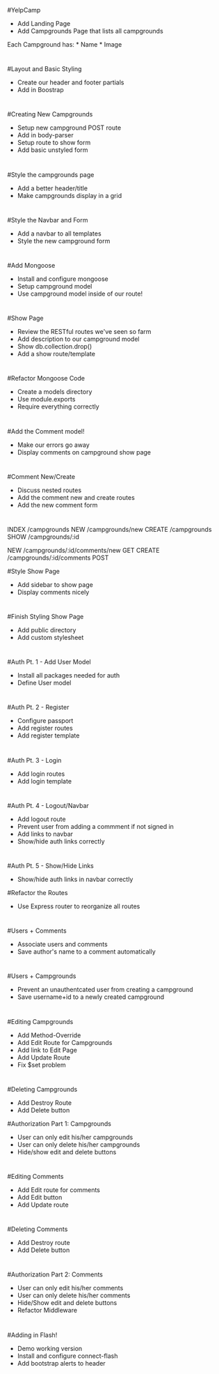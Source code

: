 #YelpCamp

*  Add Landing Page
*  Add Campgrounds Page that lists all campgrounds

Each Campground has:
    * Name
    * Image
#

#Layout and Basic Styling
* Create our header and footer partials
* Add in Boostrap
#

#Creating New Campgrounds
* Setup new campground POST route
* Add in body-parser
* Setup route to show form
* Add basic unstyled form
#

#Style the campgrounds page
* Add a better header/title
* Make campgrounds display in a grid
#

#Style the Navbar and Form
* Add a navbar to all templates
* Style the new campground form
#

#Add Mongoose
* Install and configure mongoose
* Setup campground model
* Use campground model inside of our route!
#

#Show Page
* Review the RESTful routes we've seen so farm
* Add description to our campground model
* Show db.collection.drop()
* Add a show route/template
#

#Refactor Mongoose Code
* Create a models directory
* Use module.exports
* Require everything correctly
#

#Add the Comment model!
* Make our errors go away
* Display comments on campground show page
#

#Comment New/Create
* Discuss nested routes
* Add the comment new and create routes
* Add the new comment form
#

INDEX /campgrounds
NEW     /campgrounds/new
CREATE  /campgrounds
SHOW    /campgrounds/:id

NEW     /campgrounds/:id/comments/new   GET
CREATE  /campgrounds/:id/comments       POST

#Style Show Page
* Add sidebar to show page
* Display comments nicely
#

#Finish Styling Show Page
* Add public directory
* Add custom stylesheet
#

#Auth Pt. 1 - Add User Model
* Install all packages needed for auth
* Define User model
#

#Auth Pt. 2 - Register
* Configure passport
* Add register routes
* Add register template
#

#Auth Pt. 3 - Login
* Add login routes
* Add login template
#

#Auth Pt. 4 - Logout/Navbar
* Add logout route
* Prevent user from adding a commment if not signed in
* Add links to navbar
* Show/hide auth links correctly
#

#Auth Pt. 5 - Show/Hide Links
* Show/hide auth links in navbar correctly

#Refactor the Routes
* Use Express router to reorganize all routes
#

#Users + Comments
* Associate users and comments
* Save author's name to a comment automatically
#

#Users + Campgrounds
* Prevent an unauthentcated user from creating a campground
* Save username+id to a newly created campground
#

#Editing Campgrounds
* Add Method-Override
* Add Edit Route for Campgrounds
* Add link to Edit Page
* Add Update Route
* Fix $set problem
#

#Deleting Campgrounds
* Add Destroy Route
* Add Delete button

#Authorization Part 1: Campgrounds
* User can only edit his/her campgrounds
* User can only delete his/her campgrounds
* Hide/show edit and delete buttons
#

#Editing Comments
* Add Edit route for comments
* Add Edit button
* Add Update route
#

#Deleting Comments
* Add Destroy route
* Add Delete button
#

#Authorization Part 2: Comments
* User can only edit his/her comments
* User can only delete his/her comments
* Hide/Show edit and delete buttons
* Refactor Middleware
#

#Adding in Flash!
* Demo working version
* Install and configure connect-flash
* Add bootstrap alerts to header







